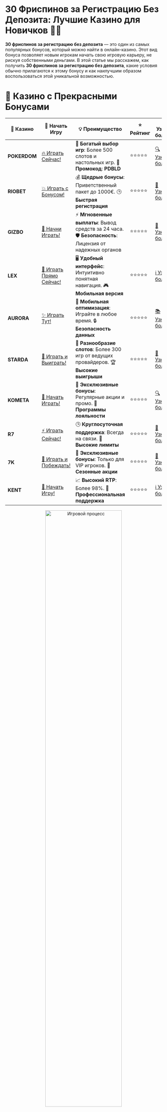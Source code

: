 # **30 Фриспинов за Регистрацию Без Депозита: Лучшие Казино для Новичков 🎰🎉**

**30 фриспинов за регистрацию без депозита** — это один из самых популярных бонусов, который можно найти в онлайн-казино. Этот вид бонуса позволяет новым игрокам начать свою игровую карьеру, не рискуя собственными деньгами. В этой статье мы расскажем, как получить **30 фриспинов за регистрацию без депозита**, какие условия обычно прилагаются к этому бонусу и как наилучшим образом воспользоваться этой уникальной возможностью.

# 🌟 Казино с Прекрасными Бонусами

| 🎲 **Казино** | 🔗 **Начать Игру** | 💡 **Преимущество** | ⭐ **Рейтинг** | 🔗 **Узнать больше** | 🆕 **Новая информация** |
|--------------|---------------------|---------------------|----------------|----------------------|-------------------------|
| **POKERDOM**  | [🔥 Играть Сейчас!](https://brandplay.link/4k77v2yx) | 🎉 **Богатый выбор игр**: Более 500 слотов и настольных игр. 🎁 **Промокод**: **PDBLD** | ⭐⭐⭐⭐⭐ | [🔍 Узнать больше](https://brandplay.link/4k77v2yx) | 🏆 **Победители турниров** получают эксклюзивные подарки! |
| **RIOBET**    | [💥 Играть с Бонусом!](https://brandplay.link/7xBLTPyj) | 💰 **Щедрые бонусы**: Приветственный пакет до 1000€. 🕒 **Быстрая регистрация** | ⭐⭐⭐⭐⭐ | [📖 Узнать больше](https://brandplay.link/7xBLTPyj) | 💬 **Поддержка 24/7** для комфортной игры в любое время! |
| **GIZBO**     | [🚀 Начни Играть!](https://brandplay.link/bprXw4YV) | ⚡ **Мгновенные выплаты**: Вывод средств за 24 часа. 🛡️ **Безопасность**: Лицензия от надежных органов | ⭐⭐⭐⭐⭐ | [📝 Узнать больше](https://brandplay.link/bprXw4YV) | 🔒 **SSL-шифрование** для максимальной безопасности данных игроков. |
| **LEX**       | [💎 Играть Прямо Сейчас!](https://brandplay.link/zW4hdDFV) | 🖥️ **Удобный интерфейс**: Интуитивно понятная навигация. 🎮 **Мобильная версия** | ⭐⭐⭐⭐⭐ | [ℹ️ Узнать больше](https://brandplay.link/zW4hdDFV) | 📱 **Поддержка всех мобильных устройств** для удобства игры в любом месте. |
| **AURORA**    | [✨ Играть Тут!](https://10trafic-stat2.com/click/668546556bcc6313411604bd/6766/13032/subaccount) | 📱 **Мобильная оптимизация**: Играйте в любое время. 🔒 **Безопасность данных** | ⭐⭐⭐⭐⭐ | [📚 Узнать больше](https://10trafic-stat2.com/click/668546556bcc6313411604bd/6766/13032/subaccount) | 🌍 **Международная лицензия** на деятельность в разных странах. |
| **STARDА**    | [🎉 Играть и Выиграть!](https://brandplay.link/fB7xwRFL) | 🎰 **Разнообразие слотов**: Более 300 игр от ведущих провайдеров. 🏆 **Высокие выигрыши** | ⭐⭐⭐⭐⭐ | [🔎 Узнать больше](https://brandplay.link/fB7xwRFL) | 🎉 **Ежемесячные турниры** с крупными призами! |
| **KOMETA**    | [🎁 Начать Играть!](https://brandplay.link/8ZymQJV8) | 🎁 **Эксклюзивные бонусы**: Регулярные акции и промо. 🔄 **Программы лояльности** | ⭐⭐⭐⭐⭐ | [🔍 Узнать больше](https://brandplay.link/8ZymQJV8) | 🌟 **Персонализированные предложения** для долгосрочных игроков. |
| **R7**        | [⚡ Играть Сейчас!](https://brandplay.link/bMd3Yjsw) | 🕒 **Круглосуточная поддержка**: Всегда на связи. 💸 **Высокие лимиты** | ⭐⭐⭐⭐⭐ | [📖 Узнать больше](https://brandplay.link/bMd3Yjsw) | 🎯 **Рейтинг игроков** для лучших участников. |
| **7K**        | [🎯 Играть и Побеждать!](https://brandplay.link/BvQyFShp) | 🌟 **Эксклюзивные бонусы**: Только для VIP игроков. 🎉 **Сезонные акции** | ⭐⭐⭐⭐⭐ | [📝 Узнать больше](https://brandplay.link/BvQyFShp) | 🥇 **Особые привилегии** для постоянных игроков. |
| **KENT**      | [🔑 Начать Игру!](https://brandplay.link/Fv2WP3js) | 📈 **Высокий RTP**: Более 98%. 💼 **Профессиональная поддержка** | ⭐⭐⭐⭐⭐ | [ℹ️ Узнать больше](https://brandplay.link/Fv2WP3js) | 💬 **Поддержка на нескольких языках** для удобства игроков. |

<div align="center"> <img src="https://i.pinimg.com/originals/1d/b3/25/1db325483acbe642c6d4e6fdd73a4988.gif" alt="Игровой процесс" width="70%"> </div>
---

# 🚀 Быстрые Выигрыши и Поддержка

| 🎲 **Казино** | 🔗 **Начать Игру** | 💡 **Преимущество** | ⭐ **Рейтинг** | 🔗 **Узнать больше** | 🆕 **Новая информация** |
|--------------|---------------------|---------------------|----------------|----------------------|-------------------------|
| **GAMA**      | [🎯 Играть Прямо Сейчас!](https://brandplay.link/j6NMKsDz) | 🔍 **Интуитивный интерфейс**: Легкость использования. 🏅 **Престижные турниры** | ⭐⭐⭐⭐☆ | [🔎 Узнать больше](https://brandplay.link/j6NMKsDz) | 🏆 **Турниры с большими призами** каждый месяц. |
| **ONION**     | [💥 Играть и Выигрывать!](https://brandplay.link/zBGRVpQ9) | 🤑 **Низкие ставки**: Идеально для начинающих. 🔄 **Быстрые выводы** | ⭐⭐⭐⭐☆ | [🔍 Узнать больше](https://brandplay.link/zBGRVpQ9) | 🎮 **Казино для новичков** с простыми правилами. |
| **ЧЕМПИОН**   | [🏅 Играть в Турнире!](https://temon-gter.cfd/go/lRq?p80412p304504pcc44t17455) | 🏅 **Лояльная программа**: Награды за активность. 🎁 **Ежемесячные бонусы** | ⭐⭐⭐⭐☆ | [📖 Узнать больше](https://temon-gter.cfd/go/lRq?p80412p304504pcc44t17455) | 🥇 **Турниры и лояльность** — каждый шаг вознаграждается. |
| **VAVADA**    | [🚀 Играть Без Ожидания!](https://vavadapartner.pro/?promo=ea5c9275-6854-4505-94fc-95ab18221945-linkb2) | 🚀 **Быстрая регистрация**: Начните играть мгновенно. 🔐 **Безопасные транзакции** | ⭐⭐⭐⭐☆ | [📝 Узнать больше](https://vavadapartner.pro/?promo=ea5c9275-6854-4505-94fc-95ab18221945-linkb2) | 🏆 **Программа для новых игроков** с бонусами за регистрацию. |
| **FRIENDS**   | [🎉 Играть и Развлекаться!](https://gofriends.mba/linkb2) | 🤝 **Социальные игры**: Играйте с друзьями. 🌐 **Мультиплатформенность** | ⭐⭐⭐⭐☆ | [ℹ️ Узнать больше](https://gofriends.mba/linkb2) | 🎮 **Играйте с друзьями** и зарабатывайте бонусы за совместные действия. |
| **1WIN**      | [⚡ Играть и Выигрывать!](https://brandplay.link/smXVpBbG) | 🏆 **Спортивные ставки**: Широкий выбор видов спорта. 💵 **Высокие коэффициенты** | ⭐⭐⭐⭐☆ | [📚 Узнать больше](https://brandplay.link/smXVpBbG) | ⚽ **Бонусы на спортивные ставки** для активных игроков. |
| **DRIP**      | [💥 Играть Сразу!](https://drp-ircp01.com/c07e6a3db) | 🌐 **Инновационные игры**: Новейшие игровые технологии. 🛡️ **Высокая безопасность** | ⭐⭐⭐⭐☆ | [🔎 Узнать больше](https://drp-ircp01.com/c07e6a3db) | 🔧 **Инновационные функции** для удобства игры. |
| **JOYCASINO** | [🎰 Играть И Побеждать!](https://rpc30.call2me.pro/?/ru/registration?apkpop=0&partner=p24970p3291217pc98f) | 🎁 **Приятные бонусы**: Ежедневные акции и подарки. 🕹️ **Разнообразие игр** | ⭐⭐⭐⭐☆ | [🔍 Узнать больше](https://rpc30.call2me.pro/?/ru/registration?apkpop=0&partner=p24970p3291217pc98f) | 🎉 **Щедрые фриспины** для новых игроков. |
| **PLAYFORTUNA** | [🔥 Играть С Бонусом!](https://fortunapromo.net/alt/playfortuna/registration?0dc4a9362a71feb7e3f165fb8e766f70) | 🎉 **Регулярные акции**: Бонусы, фриспины и многое другое. 🏅 **Турниры** | ⭐⭐⭐⭐☆ | [📚 Узнать больше](https://fortunapromo.net/alt/playfortuna/registration?0dc4a9362a71feb7e3f165fb8e766f70) | 🎯 **Выгодные предложения** на популярные игры. |
| **SYKAA**     | [💸 Играть Сейчас!](https://s-two-way.com/?source=linkb2&pid=30697) | 💸 **Доступные ставки**: Идеально для новичков. 🎁 **Щедрые бонусы** | ⭐⭐⭐⭐☆ | [🔍 Узнать больше](https://s-two-way.com/?source=linkb2&pid=30697) | 💥 **Акции с большими бонусами** для новичков и опытных игроков. |

<div align="center"> <img src="https://schaeffers-cdn.s3.amazonaws.com/images/default-source/schaeffers-cdn-images/default-images/sectors/bigstock-casino-gambling-concept-with-f-369012793.jpg?sfvrsn=493ad806_4" alt="Игровой процесс" width="70%"> </div>
---

# 💸 Казино с Привлекательными Программами Лояльности

| 🎲 **Казино** | 🔗 **Начать Игру** | 💡 **Преимущество** | ⭐ **Рейтинг** | 🔗 **Узнать больше** | 🆕 **Новая информация** |
|--------------|---------------------|---------------------|----------------|----------------------|-------------------------|
| **KOMETA**    | [🎯 Начни Играть!](https://brandplay.link/8ZymQJV8) | 🎁 **Эксклюзивные бонусы**: Регулярные акции и промо. 🔄 **Программы лояльности** | ⭐⭐⭐⭐⭐ | [🔍 Узнать больше](https://brandplay.link/8ZymQJV8) | 🌟 **Персонализированные предложения** для долгосрочных игроков. |
| **1Xslots**   | [🏅 Играть Прямо Сейчас!](https://brandplay.link/hSB1khtr) | 🎉 **Множество акций**: Еженедельные бонусы и турниры. 🛡️ **Безопасность** | ⭐⭐⭐⭐⭐ | [📚 Узнать больше](https://brandplay.link/hSB1khtr) | 🏅 **Награды за активность**: участники программы лояльности получают специальные привилегии. |
| **R7**        | [🚀 Играть Сейчас!](https://brandplay.link/bMd3Yjsw) | 🕒 **Круглосуточная поддержка**: Всегда на связи. 💸 **Высокие лимиты** | ⭐⭐⭐⭐⭐ | [📖 Узнать больше](https://brandplay.link/bMd3Yjsw) | 💬 **VIP-поддержка** для постоянных игроков с приоритетом. |

<div align="center"> <img src="https://i.pinimg.com/originals/1d/b3/25/1db325483acbe642c6d4e6fdd73a4988.gif" alt="Игровой процесс" width="70%"> </div>
---

## Что Такое **30 Фриспинов за Регистрацию Без Депозита**? 🎁

**30 фриспинов за регистрацию без депозита** — это специальное предложение от онлайн-казино, которое позволяет новым игрокам получить бесплатные спины на выбранных слотах сразу после регистрации, без необходимости делать депозит. Эти фриспины могут быть использованы на различных играх, и все выигрыши, полученные с их помощью, часто становятся частью ваших бонусных средств, которые можно вывести после выполнения условий ставки.

### Почему Онлайн-Казино Предлагают **30 Фриспинов за Регистрацию Без Депозита**? 💸

- **Привлечение Новых Игроков**: Это отличный способ для казино привлечь новых игроков и предоставить им шанс познакомиться с платформой.
- **Отсутствие Риска**: Игроки могут начать играть, не рискуя своими деньгами, что особенно привлекательно для новичков.
- **Увлекательное Начало**: Фриспины позволяют игрокам испытать удачу на популярных слотах, не делая депозит.

## Как Получить **30 Фриспинов за Регистрацию Без Депозита**? 🎯

Чтобы получить **30 фриспинов за регистрацию без депозита**, следуйте этим простым шагам:

### 1. **Зарегистрируйтесь в Онлайн-Казино** 📝  
Перейдите на сайт казино, которое предлагает этот бонус. Обычно для получения фриспинов достаточно пройти регистрацию, указав базовую информацию.

### 2. **Подтвердите Вашу Почту (Если Требуется)** 📧  
Некоторые казино требуют подтверждения вашей электронной почты. Просто откройте письмо, которое вам отправят, и активируйте вашу учетную запись.

### 3. **Активируйте Бонус** 🎁  
После регистрации вы получите бонусные фриспины. В некоторых казино они могут быть автоматически активированы, в других — вам нужно будет ввести специальный промокод или перейти по ссылке для активации.

### 4. **Играй и Выигрывай!** 🎰  
После активации фриспинов выберите слот, на котором они могут быть использованы, и начните вращать барабаны. Ваши выигрыши от фриспинов обычно добавляются к бонусному балансу.

## Условия и Требования для Получения **30 Фриспинов за Регистрацию Без Депозита** 🏆

Как и с любым другим бонусом, у **30 фриспинов за регистрацию без депозита** могут быть свои условия. Вот основные моменты, на которые стоит обратить внимание:

### 1. **Условия Вейджера (Wagering Requirements)** 📊  
Вейджер — это множитель, который указывает, сколько раз нужно поставить сумму бонуса или выигрыша от фриспинов, прежде чем вы сможете вывести эти средства. Например, если вейджер составляет x30, вам нужно будет поставить сумму выигрыша 30 раз.

### 2. **Ограничение на Игры** 🎮  
Не все слоты могут быть использованы для фриспинов. Часто казино ограничивает выбор игр, на которых можно использовать бонусные спины. Обычно это популярные слоты, такие как **Starburst**, **Book of Ra** или **Sweet Bonanza**.

### 3. **Срок Действия Бонуса** ⏳  
У бонуса может быть ограниченный срок действия. Например, фриспины могут быть доступны только в течение 7-14 дней с момента активации. Следите за сроками, чтобы не упустить шанс воспользоваться бонусом.

### 4. **Максимальный Выигрыш** 💰  
В некоторых казино есть ограничения на максимальный выигрыш, который можно получить с фриспинов. Например, если вы выиграли $100 с помощью фриспинов, вы можете вывести только $50, в то время как остальная сумма может быть аннулирована.

### 5. **Ограничения по Стране** 🌍  
Некоторые бонусы доступны только для игроков из определенных стран. Поэтому перед регистрацией проверьте, доступен ли бонус в вашем регионе.

## Преимущества **30 Фриспинов за Регистрацию Без Депозита** 🎉

### 1. **Без Риска и Без Депозита** 💸  
В отличие от других бонусов, которые требуют внесения депозита, **30 фриспинов за регистрацию без депозита** позволяют вам начать игру без риска потерять свои деньги.

### 2. **Возможность Испытать Слоты** 🎰  
Бонусные фриспины дают шанс ознакомиться с популярными слотами и понять, какие игры вам нравятся, без необходимости тратить реальные деньги.

### 3. **Увлекательный Старт в Онлайн-Казино** 🏁  
Никакие деньги не могут заменить те эмоции, которые дарит бесплатный игровой процесс! Вы получаете шанс испытать удачу и насладиться азартом прямо с первого дня.

### 4. **Потенциал для Выигрышей** 💰  
Даже без депозита вы можете выиграть реальные деньги с фриспинами, если выполните все условия вейджера и других требований казино.

## Какие Казино Предлагают **30 Фриспинов за Регистрацию Без Депозита**? 🔍

Многие онлайн-казино предлагают различные бонусы для новых игроков, включая **30 фриспинов за регистрацию без депозита**. Вот несколько платформ, которые стоит рассмотреть:

- **Casino X** — часто предлагает щедрые бонусы для новых игроков, включая фриспины за регистрацию.
- **Pokerdom** — предлагает бонусы для начинающих игроков, включая бесплатные спины на популярных слотах.
- **Riobet** — это казино часто проводит акции, предоставляя бесплатные спины на новые игры.
- **Gizbo** — данное казино также имеет хорошие бонусы без депозита, включая фриспины.
- **Starda** — не отстает от конкурентов и радует игроков выгодными предложениями, такими как фриспины за регистрацию.

## Заключение 🏁

**30 фриспинов за регистрацию без депозита** — это замечательная возможность для новичков и любителей азартных игр получить дополнительные шансы на победу. Вы можете начать игру без риска для своих средств и наслаждаться игровым процессом. Важно помнить о том, что бонусы требуют выполнения условий, таких как вейджер, ограничения на игры и срок действия.

Выбирайте лучшие казино с фриспинами и наслаждайтесь увлекательным миром онлайн-казино!

---
*Азартные игры могут вызвать зависимость. Играйте ответственно и выбирайте только лицензированные казино для безопасной игры.*
